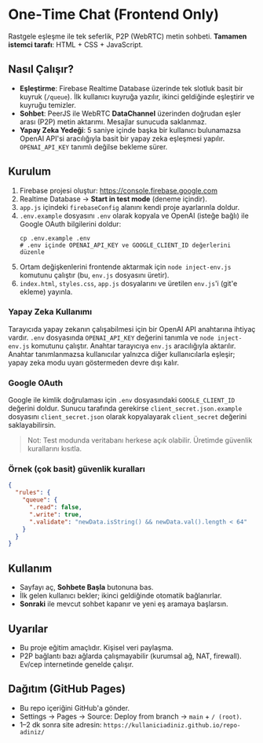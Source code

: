 # One‑Time Chat (Frontend Only)
Rastgele eşleşme ile tek seferlik, P2P (WebRTC) metin sohbeti. **Tamamen istemci tarafı**: HTML + CSS + JavaScript.

## Nasıl Çalışır?
- **Eşleştirme**: Firebase Realtime Database üzerinde tek slotluk basit bir kuyruk (`/queue`). İlk kullanıcı kuyruğa yazılır, ikinci geldiğinde eşleştirir ve kuyruğu temizler.
- **Sohbet**: PeerJS ile WebRTC **DataChannel** üzerinden doğrudan eşler arası (P2P) metin aktarımı. Mesajlar sunucuda saklanmaz.
- **Yapay Zeka Yedeği**: 5 saniye içinde başka bir kullanıcı bulunamazsa OpenAI API'si aracılığıyla basit bir yapay zeka eşleşmesi yapılır. `OPENAI_API_KEY` tanımlı değilse bekleme sürer.

## Kurulum
1. Firebase projesi oluştur: https://console.firebase.google.com  
2. Realtime Database -> **Start in test mode** (deneme içindir).  
3. `app.js` içindeki `firebaseConfig` alanını kendi proje ayarlarınla doldur.
4. `.env.example` dosyasını `.env` olarak kopyala ve OpenAI (isteğe bağlı) ile Google OAuth bilgilerini doldur:
   ```
   cp .env.example .env
   # .env içinde OPENAI_API_KEY ve GOOGLE_CLIENT_ID değerlerini düzenle
   ```
5. Ortam değişkenlerini frontende aktarmak için `node inject-env.js` komutunu çalıştır (bu, `env.js` dosyasını üretir).
6. `index.html`, `styles.css`, `app.js` dosyalarını ve üretilen `env.js`'i (git'e ekleme) yayınla.

### Yapay Zeka Kullanımı
Tarayıcıda yapay zekanın çalışabilmesi için bir OpenAI API anahtarına ihtiyaç vardır. `.env` dosyasında `OPENAI_API_KEY` değerini tanımla ve `node inject-env.js` komutunu çalıştır. Anahtar tarayıcıya `env.js` aracılığıyla aktarılır. Anahtar tanımlanmazsa kullanıcılar yalnızca diğer kullanıcılarla eşleşir; yapay zeka modu uyarı göstermeden devre dışı kalır.

### Google OAuth
Google ile kimlik doğrulaması için `.env` dosyasındaki `GOOGLE_CLIENT_ID` değerini doldur. Sunucu tarafında gerekirse `client_secret.json.example` dosyasını `client_secret.json` olarak kopyalayarak `client_secret` değerini saklayabilirsin.

> Not: Test modunda veritabanı herkese açık olabilir. Üretimde güvenlik kurallarını kısıtla.

### Örnek (çok basit) güvenlik kuralları
```json
{
  "rules": {
    "queue": {
      ".read": false,
      ".write": true,
      ".validate": "newData.isString() && newData.val().length < 64"
    }
  }
}
```

## Kullanım
- Sayfayı aç, **Sohbete Başla** butonuna bas.
- İlk gelen kullanıcı bekler; ikinci geldiğinde otomatik bağlanırlar.
- **Sonraki** ile mevcut sohbet kapanır ve yeni eş aramaya başlarsın.

## Uyarılar
- Bu proje eğitim amaçlıdır. Kişisel veri paylaşma.  
- P2P bağlantı bazı ağlarda çalışmayabilir (kurumsal ağ, NAT, firewall). Ev/cep internetinde genelde çalışır.

## Dağıtım (GitHub Pages)
- Bu repo içeriğini GitHub'a gönder.
- Settings → Pages → Source: Deploy from branch → `main` + `/ (root)`.
- 1–2 dk sonra site adresin: `https://kullaniciadiniz.github.io/repo-adiniz/`
